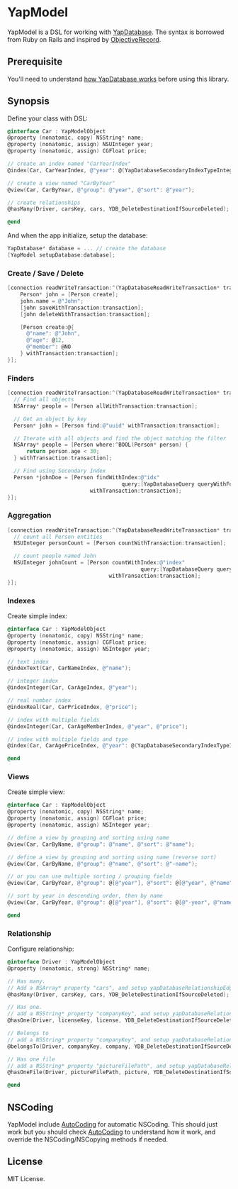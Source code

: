 # YapModel

YapModel is a DSL for working with [YapDatabase](https://github.com/yaptv/YapDatabase).
The syntax is borrowed from Ruby on Rails and inspired by [ObjectiveRecord](https://github.com/mneorr/ObjectiveRecord).

## Prerequisite

You'll need to understand [how YapDatabase works](https://github.com/yaptv/YapDatabase/wiki) before using this library.

## Synopsis

Define your class with DSL:

```objective-c
@interface Car : YapModelObject
@property (nonatomic, copy) NSString* name;
@property (nonatomic, assign) NSUInteger year;
@property (nonatomic, assign) CGFloat price;

// create an index named "CarYearIndex"
@index(Car, CarYearIndex, @"year": @(YapDatabaseSecondaryIndexTypeInteger));

// create a view named "CarByYear"
@view(Car, CarByYear, @"group": @"year", @"sort": @"year");

// create relationships
@hasMany(Driver, carsKey, cars, YDB_DeleteDestinationIfSourceDeleted);

@end
```

And when the app initialize, setup the database:

```objective-c
YapDatabase* database = ... // create the database
[YapModel setupDatabase:database];
```

### Create / Save / Delete

```objective-c
[connection readWriteTransaction:^(YapDatabaseReadWriteTransaction* transaction){
    Person* john = [Person create];
    john.name = @"John";
    [john saveWithTransaction:transaction];
    [john deleteWithTransaction:transaction];

    [Person create:@{
      @"name": @"John",
      @"age": @12,
      @"member": @NO
    } withTransaction:transaction];
}];
```

### Finders

```objective-c
[connection readWriteTransaction:^(YapDatabaseReadWriteTransaction* transaction){
  // Find all objects
  NSArray* people = [Person allWithTransaction:transaction];

  // Get an object by key
  Person* john = [Person find:@"uuid" withTransaction:transaction];

  // Iterate with all objects and find the object matching the filter
  NSArray* people = [Person where:^BOOL(Person* person) {
      return person.age < 30;
  } withTransaction:transaction];

  // Find using Secondary Index
  Person *johnDoe = [Person findWithIndex:@"idx"
                                    query:[YapDatabaseQuery queryWithFormat:@"WHERE name == ? AND surname == ?", @"John", @"Doe"]
                          withTransaction:transaction];
}];

```

### Aggregation

```objective-c
[connection readWriteTransaction:^(YapDatabaseReadWriteTransaction* transaction){
  // count all Person entities
  NSUInteger personCount = [Person countWithTransaction:transaction];

  // count people named John
  NSUInteger johnCount = [Person countWithIndex:@"index"
                                          query:[YapDatabaseQuery queryWithFormat:@"WHERE name = 'John'"]
                                withTransaction:transaction];
}];
```

### Indexes

Create simple index:

```objective-c
@interface Car : YapModelObject
@property (nonatomic, copy) NSString* name;
@property (nonatomic, assign) CGFloat price;
@property (nonatomic, assign) NSInteger year;

// text index
@indexText(Car, CarNameIndex, @"name");

// integer index
@indexInteger(Car, CarAgeIndex, @"year");

// real number index
@indexReal(Car, CarPriceIndex, @"price");

// index with multiple fields
@indexInteger(Car, CarAgeMemberIndex, @"year", @"price");

// index with multiple fields and type
@index(Car, CarAgePriceIndex, @"year": @(YapDatabaseSecondaryIndexTypeInteger), @"price": @(YapDatabaseSecondaryIndexTypeReal));

@end
```

### Views

Create simple view:

```objective-c
@interface Car : YapModelObject
@property (nonatomic, copy) NSString* name;
@property (nonatomic, assign) CGFloat price;
@property (nonatomic, assign) NSInteger year;

// define a view by grouping and sorting using name
@view(Car, CarByName, @"group": @"name", @"sort": @"name");

// define a view by grouping and sorting using name (reverse sort)
@view(Car, CarByName, @"group": @"name", @"sort": @"-name");

// or you can use multiple sorting / grouping fields
@view(Car, CarByYear, @"group": @[@"year"], @"sort": @[@"year", @"name"]);

// sort by year in descending order, then by name
@view(Car, CarByYear, @"group": @[@"year"], @"sort": @[@"-year", @"name"]);

@end
```

### Relationship

Configure relationship:

```objective-c
@interface Driver : YapModelObject
@property (nonatomic, strong) NSString* name;

// Has many.
// Add a NSArray* property "cars", and setup yapDatabaseRelationshipEdges to return proper edges
@hasMany(Driver, carsKey, cars, YDB_DeleteDestinationIfSourceDeleted);

// Has one.
// add a NSString* property "companyKey", and setup yapDatabaseRelationshipEdges to return proper edges
@hasOne(Driver, licenseKey, license, YDB_DeleteDestinationIfSourceDeleted);

// Belongs to
// add a NSString* property "companyKey", and setup yapDatabaseRelationshipEdges to return proper edges
@belongsTo(Driver, companyKey, company, YDB_DeleteDestinationIfSourceDeleted);

// Has one file
// add a NSString* property "pictureFilePath", and setup yapDatabaseRelationshipEdges to return proper edges
@hasOneFile(Driver, pictureFilePath, picture, YDB_DeleteDestinationIfSourceDeleted);

@end
```

## NSCoding

YapModel include [AutoCoding](https://github.com/nicklockwood/AutoCoding) for automatic NSCoding. This should just work but you
should check [AutoCoding](https://github.com/nicklockwood/AutoCoding) to understand how it work, and override the NSCoding/NSCopying methods if needed.

## License

MIT License.

